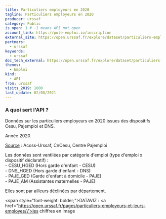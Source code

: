 ```yaml
---
title: Particuliers employeurs en 2020
tagline: Particuliers employeurs en 2020
producer: urssaf
category: Public
is_open: 1 # -1 means API not open
account_link: https://pole-emploi.io/inscription
external_site: https://open.urssaf.fr/explore/dataset/particuliers-employeurs-en-2020/api/
partners:
  - urssaf
keywords:
  - urssaf
doc_tech_external: https://open.urssaf.fr/explore/dataset/particuliers-employeurs-en-2020/api/
themes:
  - Emploi
kind:
  - API
from: urssaf
visits_2019: 1000
last_update: 02/08/2021
---
```


### A quoi sert l'API ?

Données sur les particuliers employeurs en 2020 issues des dispositifs Cesu, Pajemploi et DNS.<p></p><p>Année 2020.</p><p><u>Source</u> : Acoss-Urssaf, CnCesu, Centre Pajemploi</p><p>Les données sont ventilées par catégorie d'emploi (type d'emploi x dispositif déclaratif) :<br/>- CESU_HGED (Hors garde d'enfant - CESU)<br/>- DNS_HGED (Hors garde d'enfant - DNS)<br/>- PAJE_GED (Garde d'enfant à domicile - PAJE)<br/>- PAJE_AM (Assistantes maternelles - PAJE)</p><p>Elles sont par ailleurs déclinées par département.</p><p><span style=\"font-weight: bolder;\">DATAVIZ</span> : <a href=\"https://open.urssaf.fr/pages/particuliers-employeurs-et-leurs-employes/\">les chiffres en image</a></p><p></p>
